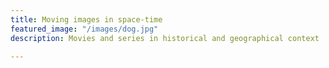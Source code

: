 ```yaml
---
title: Moving images in space-time
featured_image: "/images/dog.jpg"
description: Movies and series in historical and geographical context

---
```

